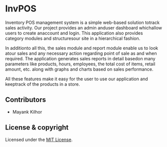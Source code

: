 # InvPOS
Inventory POS management system is a simple web-based solution totrack sales activity. Our project provides an admin anduser dashboard whichallow users to create anaccount and login. This application also provides category modules  and structuresour site in a hierarchical fashion.

In additionto all this, the sales module and report module enable us to look atour sales and any necessary action regarding point of sale as and when  required. The application generates sales reports in detail basedon many parameters like products, hours, employees, the total cost of items, retail amount, etc. along with graphs and charts based on sales performance.

All these features make it easy for the user to use our application and keeptrack of the products in a store.

## Contributors

- Mayank Kilhor

## License  & copyright

Licensed under the [MIT License](LICENSE). 
